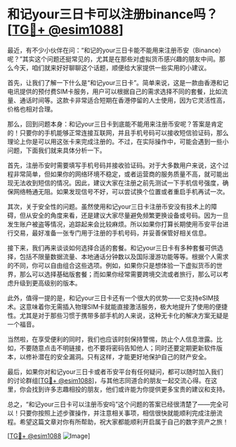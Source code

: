 # 和记your三日卡可以注册binance吗？[[TG💪+ @esim1088](https://t.me/s/esim1088)]

最近，有不少小伙伴在问：“和记的your三日卡能不能用来注册币安（Binance）呢？”其实这个问题还挺常见的，尤其是在那些对虚拟货币感兴趣的朋友中间。那么今天，咱们就来好好聊聊这个话题，顺便给大家提供一些实用的小建议。

首先，让我们了解一下什么是“和记your三日卡”。简单来说，这是一款由香港和记电讯提供的预付费SIM卡服务，用户可以根据自己的需求选择不同的套餐，比如流量、通话时间等。这款卡非常适合短期在香港停留的人士使用，因为它灵活性高，价格也相对合理。

那么，回到问题本身：和记your三日卡到底能不能用来注册币安呢？答案是肯定的！只要你的手机能够正常连接互联网，并且手机号码可以接收短信验证码，那么理论上你是可以用这张卡来完成注册的。不过，在实际操作中，可能会遇到一些小问题，下面我们就来具体分析一下。

首先，注册币安时需要填写手机号码并接收验证码。对于大多数用户来说，这个过程非常简单，但如果你的网络环境不稳定，或者运营商的服务质量不高，就可能出现无法收到短信的情况。因此，建议大家在注册之前先测试一下手机信号强度，确保网络畅通无阻。如果发现信号不好，可以尝试换个位置或者重启手机再试一次。

其次，关于安全性的问题。虽然使用和记your三日卡注册币安没有技术上的障碍，但从安全的角度来看，还是建议大家尽量避免频繁更换设备或号码。因为一旦发生账户被盗等情况，追踪起来会比较麻烦。所以如果你打算长期使用币安平台进行交易，最好准备一张专门用于注册的手机号码，并妥善保管好相关信息。

接下来，我们再来谈谈如何选择合适的套餐。和记your三日卡有多种套餐可供选择，包括不限量数据流量、本地通话分钟数以及国际漫游功能等等。根据个人需求的不同，你可以自由组合这些选项。例如，如果你只是想体验一下虚拟货币的世界，那么可以选择基础版套餐；而如果你经常需要跨境交流或者旅行，那么可以考虑升级到更高级别的版本。

此外，值得一提的是，和记your三日卡还有一个很大的优势——它支持eSIM技术。这意味着你无需插入物理SIM卡就能直接激活服务，极大地提升了使用的便捷性。尤其是对于那些习惯于携带多部手机的人来说，这种无卡化的解决方案无疑是一个福音。

当然啦，在享受便利的同时，我们也应该时刻保持警惕，防止个人信息泄露。比如，不要随意点击不明链接，也不要将密码告知他人；同时还要定期更新软件版本，以修补潜在的安全漏洞。只有这样，才能更好地保护自己的财产安全。

最后，如果你对和记your三日卡或者币安平台有任何疑问，都可以随时加入我们的讨论群组[[TG💪+ @esim1088](https://t.me/s/esim1088)]，与其他志同道合的朋友一起交流心得。在这里，你会找到许多志趣相投的朋友，他们或许能为你提供更多宝贵的建议和支持。

总之，“和记your三日卡可以注册币安吗”这个问题的答案已经很清楚了——完全可以！只要你按照上述步骤操作，并注意相关事项，相信很快就能顺利完成注册流程。希望这篇文章对你有所帮助，祝大家都能顺利开启属于自己的数字资产之旅！

[[TG💪+ @esim1088](https://t.me/s/esim1088) ![Image](https://i.postimg.cc/4NQfJmqS/Snipaste-2025-05-13-00-14-12.png)]